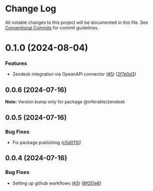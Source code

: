 # Change Log

All notable changes to this project will be documented in this file.
See [Conventional Commits](https://conventionalcommits.org) for commit guidelines.

# 0.1.0 (2024-08-04)


### Features

* Zendesk integration via OpeanAPI connector ([#5](https://github.com/inferablehq/integrations/issues/5)) ([2f7e0d3](https://github.com/inferablehq/integrations/commit/2f7e0d3049e7aae905f520d76f71f9de1632909a))





## 0.0.6 (2024-07-16)

**Note:** Version bump only for package @inferable/zendesk





## 0.0.5 (2024-07-16)


### Bug Fixes

* Fix package publishing ([c5d0110](https://github.com/inferablehq/integrations/commit/c5d01109fa70caa6611b726070adc47132765902))





## 0.0.4 (2024-07-16)


### Bug Fixes

* Setting up github workflows ([#3](https://github.com/inferablehq/integrations/issues/3)) ([8f051e6](https://github.com/inferablehq/integrations/commit/8f051e6b1924d38510543936c66ea810913ba181))
